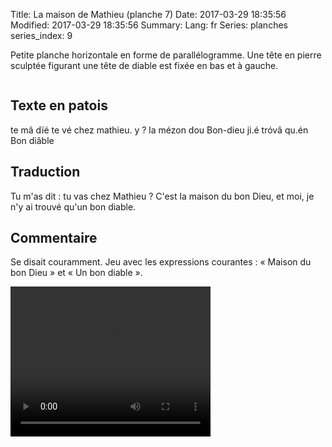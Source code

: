 Title: La maison de Mathieu (planche 7)
Date: 2017-03-29 18:35:56
Modified: 2017-03-29 18:35:56
Summary: 
Lang: fr
Series: planches
series_index: 9

Petite planche horizontale en forme de parallélogramme. Une tête en pierre sculptée figurant une tête de diable est fixée en bas et à gauche.

<figure class="image-block" style="float: center;">
  <img alt="" src="{static}/images/planche_7.png">
  <figcaption style="max-width: 620px"></figcaption>
</figure>

## Texte en patois
te  mâ  dïé te vé chez mathieu.  y ? la mézon dou Bon-dieu  ji.é tróvâ qu.én Bon diâble

## Traduction
Tu m'as dit : tu vas chez Mathieu ?  C'est la maison du bon Dieu, et moi, je n'y ai trouvé qu'un bon diable.

## Commentaire
Se disait couramment. Jeu avec les expressions courantes : « Maison du bon Dieu » et « Un bon diable ».





<video width="320" height="240" controls>
  <source src="https://d1njpgd0ygatdn.cloudfront.net/video_7.mp4" type="video/mp4">
</video>
